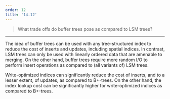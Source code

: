 ```yaml
---
order: 12
title: '14.12'
---
```

> What trade offs do buffer trees pose as compared to LSM trees? 

--------------------------------

The idea of buffer trees can be used with any tree-structured index to reduce the cost of 
inserts and updates, including spatial indices. In contrast, LSM trees can only be used with 
linearly ordered data that are amenable to merging. On the other hand, buffer trees require 
more random I/O to perform insert operations as compared to (all variants of) LSM trees. 

Write-optimized indices can significantly reduce the cost of inserts, and to a lesser extent, 
of updates, as compared to B+-trees. On the other hand, the index lookup cost can be significantly
higher for write-optimized indices as compared to B+-trees. 